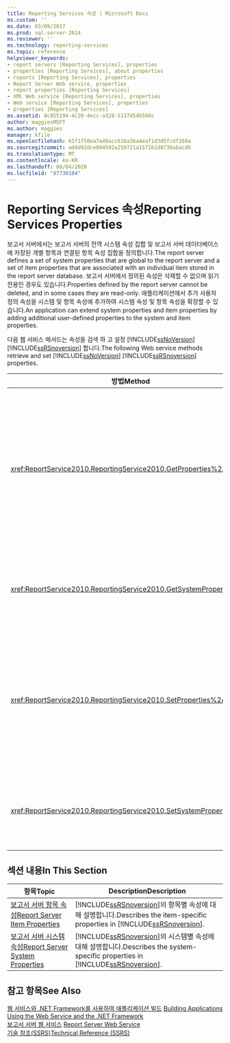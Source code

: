 ```yaml
---
title: Reporting Services 속성 | Microsoft Docs
ms.custom: ''
ms.date: 03/09/2017
ms.prod: sql-server-2014
ms.reviewer: ''
ms.technology: reporting-services
ms.topic: reference
helpviewer_keywords:
- report servers [Reporting Services], properties
- properties [Reporting Services], about properties
- reports [Reporting Services], properties
- Report Server Web service, properties
- report properties [Reporting Services]
- XML Web service [Reporting Services], properties
- Web service [Reporting Services], properties
- properties [Reporting Services]
ms.assetid: 8c855194-4c20-4ecc-a328-5137d54b560c
author: maggiesMSFT
ms.author: maggies
manager: kfile
ms.openlocfilehash: 61f1f50ea7a49acc616a36a4eaf1d3d5fcdf269a
ms.sourcegitcommit: ad4d92dce894592a259721a1571b1d8736abacdb
ms.translationtype: MT
ms.contentlocale: ko-KR
ms.lasthandoff: 08/04/2020
ms.locfileid: "87730104"
---
```

# <a name="reporting-services-properties"></a><span data-ttu-id="de660-102">Reporting Services 속성</span><span class="sxs-lookup"><span data-stu-id="de660-102">Reporting Services Properties</span></span>
  <span data-ttu-id="de660-103">보고서 서버에서는 보고서 서버의 전역 시스템 속성 집합 및 보고서 서버 데이터베이스에 저장된 개별 항목과 연결된 항목 속성 집합을 정의합니다.</span><span class="sxs-lookup"><span data-stu-id="de660-103">The report server defines a set of system properties that are global to the report server and a set of item properties that are associated with an individual item stored in the report server database.</span></span> <span data-ttu-id="de660-104">보고서 서버에서 정의된 속성은 삭제할 수 없으며 읽기 전용인 경우도 있습니다.</span><span class="sxs-lookup"><span data-stu-id="de660-104">Properties defined by the report server cannot be deleted, and in some cases they are read-only.</span></span> <span data-ttu-id="de660-105">애플리케이션에서 추가 사용자 정의 속성을 시스템 및 항목 속성에 추가하여 시스템 속성 및 항목 속성을 확장할 수 있습니다.</span><span class="sxs-lookup"><span data-stu-id="de660-105">An application can extend system properties and item properties by adding additional user-defined properties to the system and item properties.</span></span>  
  
 <span data-ttu-id="de660-106">다음 웹 서비스 메서드는 속성을 검색 하 고 설정 [!INCLUDE[ssNoVersion](../../../includes/ssnoversion-md.md)] [!INCLUDE[ssRSnoversion](../../../includes/ssrsnoversion-md.md)] 합니다.</span><span class="sxs-lookup"><span data-stu-id="de660-106">The following Web service methods retrieve and set [!INCLUDE[ssNoVersion](../../../includes/ssnoversion-md.md)] [!INCLUDE[ssRSnoversion](../../../includes/ssrsnoversion-md.md)] properties.</span></span>  
  
|<span data-ttu-id="de660-107">방법</span><span class="sxs-lookup"><span data-stu-id="de660-107">Method</span></span>|<span data-ttu-id="de660-108">작업</span><span class="sxs-lookup"><span data-stu-id="de660-108">Action</span></span>|  
|------------|------------|  
|<xref:ReportService2010.ReportingService2010.GetProperties%2A>|<span data-ttu-id="de660-109">보고서 서버 데이터베이스의 항목에 대한 속성 값을 하나 이상 반환합니다.</span><span class="sxs-lookup"><span data-stu-id="de660-109">Returns the values of one or more properties on an item in the report server database.</span></span>|  
|<xref:ReportService2010.ReportingService2010.GetSystemProperties%2A>|<span data-ttu-id="de660-110">시스템 속성을 하나 이상 반환합니다.</span><span class="sxs-lookup"><span data-stu-id="de660-110">Returns one or more system properties.</span></span>|  
|<xref:ReportService2010.ReportingService2010.SetProperties%2A>|<span data-ttu-id="de660-111">보고서 서버 데이터베이스의 항목에 대한 속성을 하나 이상 설정합니다.</span><span class="sxs-lookup"><span data-stu-id="de660-111">Sets one or more properties of an item in the report server database.</span></span>|  
|<xref:ReportService2010.ReportingService2010.SetSystemProperties%2A>|<span data-ttu-id="de660-112">시스템 속성을 하나 이상 설정합니다.</span><span class="sxs-lookup"><span data-stu-id="de660-112">Sets one or more system properties.</span></span>|  
  
## <a name="in-this-section"></a><span data-ttu-id="de660-113">섹션 내용</span><span class="sxs-lookup"><span data-stu-id="de660-113">In This Section</span></span>  
  
|<span data-ttu-id="de660-114">항목</span><span class="sxs-lookup"><span data-stu-id="de660-114">Topic</span></span>|<span data-ttu-id="de660-115">Description</span><span class="sxs-lookup"><span data-stu-id="de660-115">Description</span></span>|  
|-----------|-----------------|  
|[<span data-ttu-id="de660-116">보고서 서버 항목 속성</span><span class="sxs-lookup"><span data-stu-id="de660-116">Report Server Item Properties</span></span>](reporting-services-properties-report-server-item-properties.md)|<span data-ttu-id="de660-117">[!INCLUDE[ssRSnoversion](../../../includes/ssrsnoversion-md.md)]의 항목별 속성에 대해 설명합니다.</span><span class="sxs-lookup"><span data-stu-id="de660-117">Describes the item-specific properties in [!INCLUDE[ssRSnoversion](../../../includes/ssrsnoversion-md.md)].</span></span>|  
|[<span data-ttu-id="de660-118">보고서 서버 시스템 속성</span><span class="sxs-lookup"><span data-stu-id="de660-118">Report Server System Properties</span></span>](reporting-services-properties-report-server-system-properties.md)|<span data-ttu-id="de660-119">[!INCLUDE[ssRSnoversion](../../../includes/ssrsnoversion-md.md)]의 시스템별 속성에 대해 설명합니다.</span><span class="sxs-lookup"><span data-stu-id="de660-119">Describes the system-specific properties in [!INCLUDE[ssRSnoversion](../../../includes/ssrsnoversion-md.md)].</span></span>|  
  
## <a name="see-also"></a><span data-ttu-id="de660-120">참고 항목</span><span class="sxs-lookup"><span data-stu-id="de660-120">See Also</span></span>  
 <span data-ttu-id="de660-121">[웹 서비스와 .NET Framework를 사용하여 애플리케이션 빌드](building-applications-using-the-web-service-and-the-net-framework.md) </span><span class="sxs-lookup"><span data-stu-id="de660-121">[Building Applications Using the Web Service and the .NET Framework](building-applications-using-the-web-service-and-the-net-framework.md) </span></span>  
 <span data-ttu-id="de660-122">[보고서 서버 웹 서비스](../report-server-web-service.md) </span><span class="sxs-lookup"><span data-stu-id="de660-122">[Report Server Web Service](../report-server-web-service.md) </span></span>  
 [<span data-ttu-id="de660-123">기술 참조&#40;SSRS&#41;</span><span class="sxs-lookup"><span data-stu-id="de660-123">Technical Reference &#40;SSRS&#41;</span></span>](../../technical-reference-ssrs.md)  
  
  
